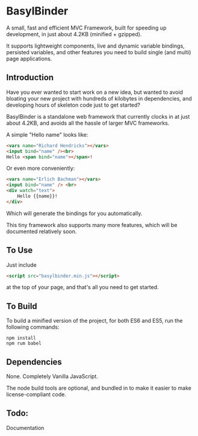 # BasylBinder

A small, fast and efficient MVC Framework, built for speeding up development, in just about 4.2KB (minified + gzipped).

It supports lightweight components, live and dynamic variable bindings, persisted variables, and other features you need to build single (and multi) page applications. 

## Introduction

Have you ever wanted to start work on a new idea, but wanted to avoid bloating your new project with hundreds of kilobytes in dependencies, and developing hours of skeleton code just to get started? 

BasylBinder is a standalone web framework that currently clocks in at just about 4.2KB, and avoids all the hassle of larger MVC frameworks.

A simple "Hello name" looks like:

```html
<vars name="Richard Hendricks"></vars>
<input bind="name" /><br>
Hello <span bind="name"></span>!
```

Or even more conveniently: 

```html
<vars name="Erlich Bachman"></vars>
<input bind="name" /> <br>
<div watch="text">
    Hello {{name}}!
</div>
```

Which will generate the bindings for you automatically.

This tiny framework also supports many more features, which will be documented relatively soon.

## To Use

Just include

```html
<script src="basylbinder.min.js"></script>
```

at the top of your page, and that's all you need to get started.

## To Build

To build a minified version of the project, for both ES6 and ES5, run the following commands:

```
npm install
npm rum babel
```

## Dependencies

None. Completely Vanilla JavaScript. 

The node build tools are optional, and bundled in to make it easier to make license-compliant code.

## Todo:

Documentation
